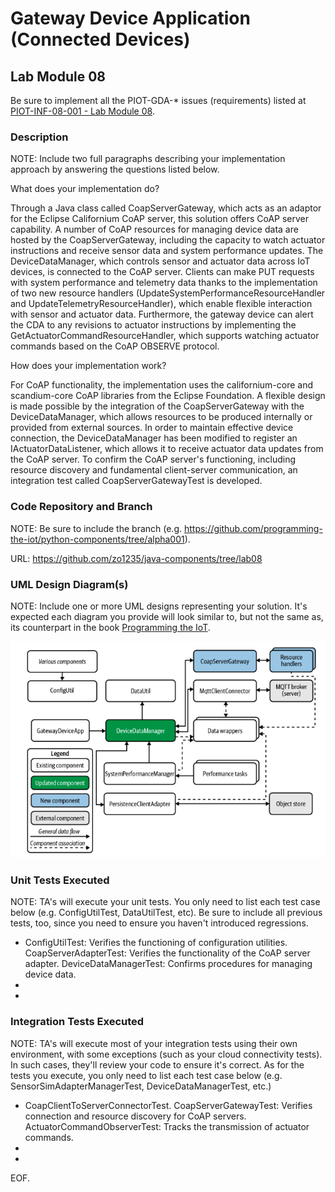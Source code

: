 # Gateway Device Application (Connected Devices)

## Lab Module 08

Be sure to implement all the PIOT-GDA-* issues (requirements) listed at [PIOT-INF-08-001 - Lab Module 08](https://github.com/orgs/programming-the-iot/projects/1#column-10488501).

### Description

NOTE: Include two full paragraphs describing your implementation approach by answering the questions listed below.

What does your implementation do?

Through a Java class called CoapServerGateway, which acts as an adaptor for the Eclipse Californium CoAP server, this solution offers CoAP server capability. A number of CoAP resources for managing device data are hosted by the CoapServerGateway, including the capacity to watch actuator instructions and receive sensor data and system performance updates. The DeviceDataManager, which controls sensor and actuator data across IoT devices, is connected to the CoAP server. Clients can make PUT requests with system performance and telemetry data thanks to the implementation of two new resource handlers (UpdateSystemPerformanceResourceHandler and UpdateTelemetryResourceHandler), which enable flexible interaction with sensor and actuator data. Furthermore, the gateway device can alert the CDA to any revisions to actuator instructions by implementing the GetActuatorCommandResourceHandler, which supports watching actuator commands based on the CoAP OBSERVE protocol.

How does your implementation work?

For CoAP functionality, the implementation uses the californium-core and scandium-core CoAP libraries from the Eclipse Foundation. A flexible design is made possible by the integration of the CoapServerGateway with the DeviceDataManager, which allows resources to be produced internally or provided from external sources. In order to maintain effective device connection, the DeviceDataManager has been modified to register an IActuatorDataListener, which allows it to receive actuator data updates from the CoAP server. To confirm the CoAP server's functioning, including resource discovery and fundamental client-server communication, an integration test called CoapServerGatewayTest is developed.

### Code Repository and Branch

NOTE: Be sure to include the branch (e.g. https://github.com/programming-the-iot/python-components/tree/alpha001).

URL: https://github.com/zo1235/java-components/tree/lab08

### UML Design Diagram(s)

NOTE: Include one or more UML designs representing your solution. It's expected each
diagram you provide will look similar to, but not the same as, its counterpart in the
book [Programming the IoT](https://learning.oreilly.com/library/view/programming-the-internet/9781492081401/).

![alt text](image-1.png)

### Unit Tests Executed

NOTE: TA's will execute your unit tests. You only need to list each test case below
(e.g. ConfigUtilTest, DataUtilTest, etc). Be sure to include all previous tests, too,
since you need to ensure you haven't introduced regressions.

- ConfigUtilTest: Verifies the functioning of configuration utilities.
CoapServerAdapterTest: Verifies the functionality of the CoAP server adapter.
DeviceDataManagerTest: Confirms procedures for managing device data.
- 
- 

### Integration Tests Executed

NOTE: TA's will execute most of your integration tests using their own environment, with
some exceptions (such as your cloud connectivity tests). In such cases, they'll review
your code to ensure it's correct. As for the tests you execute, you only need to list each
test case below (e.g. SensorSimAdapterManagerTest, DeviceDataManagerTest, etc.)

- CoapClientToServerConnectorTest.
CoapServerGatewayTest: Verifies connection and resource discovery for CoAP servers.
ActuatorCommandObserverTest: Tracks the transmission of actuator commands.
- 
- 

EOF.
